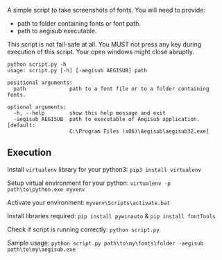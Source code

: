 A simple script to take screenshots of fonts.
You will need to provide:
 - path to folder containing fonts or font path.
 - path to aegisub executable.

This script is not fail-safe at all. You MUST not press any key during
execution of this script. Your open windows might close abruptly.

```
python script.py -h
usage: script.py [-h] [-aegisub AEGISUB] path

positional arguments:
  path              path to a font file or to a folder containing fonts.

optional arguments:
  -h, --help        show this help message and exit
  -aegisub AEGISUB  path to executable of Aegisub application. [default:
                    C:\Program Files (x86)\Aegisub\aegisub32.exe]
```

## Execution

Install `virtualenv` library for your python3: `pip3 install virtualenv`

Setup virtual environment for your python: `virtualenv -p path\to\python.exe myvenv`

Activate your environment: `myvenv\Scripts\activate.bat`

Install libraries required: `pip install pywinauto` & `pip install fontTools`

Check if script is running correctly: `python script.py`

Sample usage: `python script.py path\to\my\fonts\folder -aegisub path\to\my\aegisub.exe`
